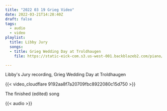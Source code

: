 ```yaml
---
title: "2022 03 19 Grieg Video"
date: 2022-03-21T14:28:40Z
draft: false
tags:
  - audio
  - video
playlist:
  title: Libby Jury
  songs:
  - title: Grieg Wedding Day at Troldhaugen
    file: https://static-eick-com.s3.us-west-001.backblazeb2.com/piano/Wedding+Day+at+Troldhaugen+Edited.mp3

---
```

Libby's Jury recording, Grieg Wedding Day at Troldhaugen

<!--more-->

{{< video_cloudflare 9192aa8f7a20709fbc8922080c15d750 >}}

The finished (edited) song

{{< audio >}}
